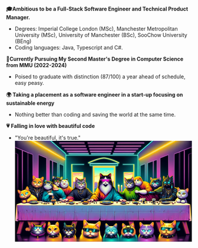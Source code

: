   
**🎓Ambitious to be a Full-Stack Software Engineer and Technical Product Manager.**  
* Degrees: Imperial College London (MSc), Manchester Metropolitan University (MSc), University of Manchester (BSc), SooChow University (BEng)
* Coding languages: Java, Typescript and C#.

  
**🚀Currently Pursuing My Second Master's Degree in Computer Science from MMU (2022-2024)**  
  * Poised to graduate with distinction (87/100) a year ahead of schedule, easy peasy.

 
**🌍 Taking a placement as a software engineer in a start-up focusing on sustainable energy**  
  * Nothing better than coding and saving the world at the same time.

  
**💗 Falling in love with beautiful code**
* "You're beautiful, it's true."
![Alt text](https://raw.githubusercontent.com/RoyLuoNanjing/RoyLuoNanjing/main/githubImage.png)
